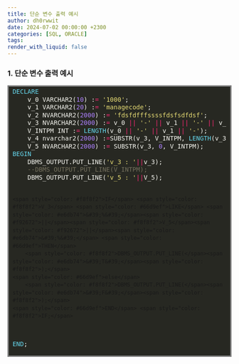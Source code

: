 ```yaml
---
title: 단순 변수 출력 예시
author: dh0rwwit
date: 2024-07-02 00:00:00 +2300
categories: [SQL, ORACLE]
tags: 
render_with_liquid: false
---
```

### 1. 단순 변수 출력 예시
<!-- HTML generated using hilite.me -->
<div style="background: #272822; overflow:auto;width:auto;border:solid gray;border-width:.1em .1em .1em .em;padding:.2em .6em;"><pre style="margin: 0; line-height: 125%"><span style="color: #66d9ef">DECLARE</span> 
    <span style="color: #f8f8f2">v_0</span> <span style="color: #f8f8f2">VARCHAR2(</span><span style="color: #ae81ff">10</span><span style="color: #f8f8f2">)</span> <span style="color: #f8f8f2">:</span><span style="color: #f92672">=</span> <span style="color: #e6db74">&#39;1000&#39;</span><span style="color: #f8f8f2">;</span>
    <span style="color: #f8f8f2">v_1</span> <span style="color: #f8f8f2">VARCHAR2(</span><span style="color: #ae81ff">20</span><span style="color: #f8f8f2">)</span> <span style="color: #f8f8f2">:</span><span style="color: #f92672">=</span> <span style="color: #e6db74">&#39;managecode&#39;</span><span style="color: #f8f8f2">;</span>
    <span style="color: #f8f8f2">v_2</span> <span style="color: #f8f8f2">NVARCHAR2(</span><span style="color: #ae81ff">2000</span><span style="color: #f8f8f2">)</span> <span style="color: #f8f8f2">:</span><span style="color: #f92672">=</span> <span style="color: #e6db74">&#39;fdsfdfffssssfdsfsdfdsf&#39;</span><span style="color: #f8f8f2">;</span>
    <span style="color: #f8f8f2">v_3</span> <span style="color: #f8f8f2">NVARCHAR2(</span><span style="color: #ae81ff">2000</span><span style="color: #f8f8f2">)</span> <span style="color: #f8f8f2">:</span><span style="color: #f92672">=</span> <span style="color: #f8f8f2">v_0</span> <span style="color: #f92672">||</span> <span style="color: #e6db74">&#39;-&#39;</span> <span style="color: #f92672">||</span> <span style="color: #f8f8f2">v_1</span> <span style="color: #f92672">||</span> <span style="color: #e6db74">&#39;-&#39;</span> <span style="color: #f92672">||</span> <span style="color: #f8f8f2">v_2;</span>
    <span style="color: #f8f8f2">V_INTPM</span> <span style="color: #f8f8f2">INT</span> <span style="color: #f8f8f2">:</span><span style="color: #f92672">=</span> <span style="color: #66d9ef">LENGTH</span><span style="color: #f8f8f2">(v_0</span> <span style="color: #f92672">||</span> <span style="color: #e6db74">&#39;-&#39;</span> <span style="color: #f92672">||</span> <span style="color: #f8f8f2">v_1</span> <span style="color: #f92672">||</span> <span style="color: #e6db74">&#39;-&#39;</span><span style="color: #f8f8f2">);</span> 
    <span style="color: #f8f8f2">v_4</span> <span style="color: #f8f8f2">nvarchar2(</span><span style="color: #ae81ff">2000</span><span style="color: #f8f8f2">)</span> <span style="color: #f8f8f2">:</span><span style="color: #f92672">=</span><span style="color: #f8f8f2">SUBSTR(v_3,</span> <span style="color: #f8f8f2">V_INTPM,</span> <span style="color: #66d9ef">LENGTH</span><span style="color: #f8f8f2">(v_3));</span>
    <span style="color: #f8f8f2">V_5</span> <span style="color: #f8f8f2">NVARCHAR2(</span><span style="color: #ae81ff">2000</span><span style="color: #f8f8f2">)</span> <span style="color: #f8f8f2">:</span><span style="color: #f92672">=</span> <span style="color: #f8f8f2">SUBSTR(v_3,</span> <span style="color: #ae81ff">0</span><span style="color: #f8f8f2">,</span> <span style="color: #f8f8f2">V_INTPM);</span>
<span style="color: #66d9ef">BEGIN</span>
    <span style="color: #f8f8f2">DBMS_OUTPUT.PUT_LINE(</span><span style="color: #e6db74">&#39;v_3 : &#39;</span><span style="color: #f92672">||</span><span style="color: #f8f8f2">v_3);</span>
    <span style="color: #75715e">--DBMS_OUTPUT.PUT_LINE(V_INTPM);</span>
    <span style="color: #f8f8f2">DBMS_OUTPUT.PUT_LINE(</span><span style="color: #e6db74">&#39;v_5 : &#39;</span><span style="color: #f92672">||</span><span style="color: #f8f8f2">V_5);</span>

    <span style="color: #f8f8f2">IF</span> <span style="color: #f8f8f2">V_3</span> <span style="color: #66d9ef">LIKE</span> <span style="color: #e6db74">&#39;%&#39;</span><span style="color: #f92672">||</span><span style="color: #f8f8f2">V_5</span><span style="color: #f92672">||</span><span style="color: #e6db74">&#39;%&#39;</span> <span style="color: #66d9ef">THEN</span>
        <span style="color: #f8f8f2">DBMS_OUTPUT.PUT_LINE(</span><span style="color: #e6db74">&#39;T&#39;</span><span style="color: #f8f8f2">);</span>
    <span style="color: #66d9ef">else</span> 
        <span style="color: #f8f8f2">DBMS_OUTPUT.PUT_LINE(</span><span style="color: #e6db74">&#39;F&#39;</span><span style="color: #f8f8f2">);</span>
    <span style="color: #66d9ef">END</span> <span style="color: #f8f8f2">IF;</span>
<span style="color: #66d9ef">END</span><span style="color: #f8f8f2">;</span>
</pre></div>

